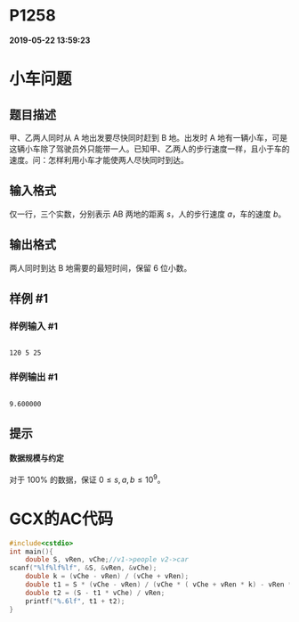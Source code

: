 
# P1258

**2019-05-22 13:59:23**
    
# 小车问题

## 题目描述

甲、乙两人同时从 A 地出发要尽快同时赶到 B 地。出发时 A 地有一辆小车，可是这辆小车除了驾驶员外只能带一人。已知甲、乙两人的步行速度一样，且小于车的速度。问：怎样利用小车才能使两人尽快同时到达。

## 输入格式

仅一行，三个实数，分别表示 AB 两地的距离 $s$，人的步行速度 $a$，车的速度 $b$。

## 输出格式

两人同时到达 B 地需要的最短时间，保留 $6$ 位小数。

## 样例 #1

### 样例输入 #1

```
120 5 25
```

### 样例输出 #1

```
9.600000
```

## 提示

#### 数据规模与约定

对于 $100\%$ 的数据，保证 $0 \leq s, a, b \leq 10^9$。

# GCX的AC代码
```cpp
#include<cstdio>
int main(){
    double S, vRen, vChe;//v1->people v2->car
scanf("%lf%lf%lf", &S, &vRen, &vChe);
    double k = (vChe - vRen) / (vChe + vRen);
    double t1 = S * (vChe - vRen) / (vChe * ( vChe + vRen * k) - vRen * vRen * (1 + k));
    double t2 = (S - t1 * vChe) / vRen;
    printf("%.6lf", t1 + t2);
}

```

